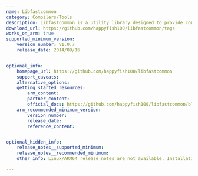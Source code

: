 ```yaml
---
name: Libfastcommon
category: Compilers/Tools
description: Libfastcommon is a utility library designed to provide common data structures and functions used in C and C++ programming. It helps developers by offering efficient and reusable code for everyday programming tasks.
download_url: https://github.com/happyfish100/libfastcommon/tags
works_on_arm: true
supported_minimum_version:
    version_number: V1.0.7
    release_date: 2014/09/16


optional_info:
    homepage_url: https://github.com/happyfish100/libfastcommon
    support_caveats:
    alternative_options:
    getting_started_resources:
        arm_content:
        partner_content:
        official_docs: https://github.com/happyfish100/libfastcommon/blob/master/INSTALL
    arm_recommended_minimum_version:
        version_number:
        release_date:
        reference_content:


optional_hidden_info:
    release_notes__supported_minimum:
    release_notes__recommended_minimum:
    other_info: Linux/ARM64 release notes are not available. Installation and testing were done using released tar files.

---
```

